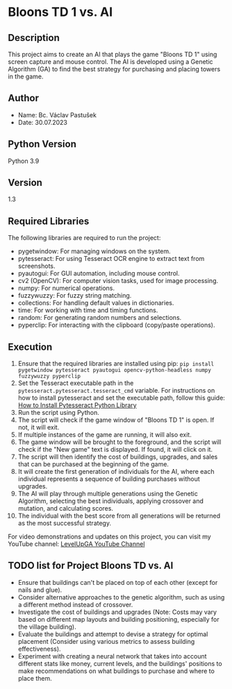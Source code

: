 # Bloons TD 1 vs. AI

## Description
This project aims to create an AI that plays the game "Bloons TD 1" using screen capture and mouse control. The AI is developed using a Genetic Algorithm (GA) to find the best strategy for purchasing and placing towers in the game.

## Author
- Name: Bc. Václav Pastušek
- Date: 30.07.2023

## Python Version
Python 3.9

## Version
1.3

## Required Libraries
The following libraries are required to run the project:
- pygetwindow: For managing windows on the system.
- pytesseract: For using Tesseract OCR engine to extract text from screenshots.
- pyautogui: For GUI automation, including mouse control.
- cv2 (OpenCV): For computer vision tasks, used for image processing.
- numpy: For numerical operations.
- fuzzywuzzy: For fuzzy string matching.
- collections: For handling default values in dictionaries.
- time: For working with time and timing functions.
- random: For generating random numbers and selections.
- pyperclip: For interacting with the clipboard (copy/paste operations).

## Execution
1. Ensure that the required libraries are installed using pip: `pip install pygetwindow pytesseract pyautogui opencv-python-headless numpy fuzzywuzzy pyperclip`
2. Set the Tesseract executable path in the `pytesseract.pytesseract.tesseract_cmd` variable. For instructions on how to install pytesseract and set the executable path, follow this guide: [How to Install Pytesseract Python Library](https://www.projectpro.io/recipes/what-is-pytesseract-python-library-and-do-you-install-it)
3. Run the script using Python.
4. The script will check if the game window of "Bloons TD 1" is open. If not, it will exit.
5. If multiple instances of the game are running, it will also exit.
6. The game window will be brought to the foreground, and the script will check if the "New game" text is displayed. If found, it will click on it.
7. The script will then identify the cost of buildings, upgrades, and sales that can be purchased at the beginning of the game.
8. It will create the first generation of individuals for the AI, where each individual represents a sequence of building purchases without upgrades.
9. The AI will play through multiple generations using the Genetic Algorithm, selecting the best individuals, applying crossover and mutation, and calculating scores.
10. The individual with the best score from all generations will be returned as the most successful strategy.

For video demonstrations and updates on this project, you can visit my YouTube channel: [LevelUpGA YouTube Channel](https://www.youtube.com/@LevelUpGA)

## TODO list for Project Bloons TD vs. AI
- Ensure that buildings can't be placed on top of each other (except for nails and glue).
- Consider alternative approaches to the genetic algorithm, such as using a different method instead of crossover.
- Investigate the cost of buildings and upgrades (Note: Costs may vary based on different map layouts and building positioning, especially for the village building).
- Evaluate the buildings and attempt to devise a strategy for optimal placement (Consider using various metrics to assess building effectiveness).
- Experiment with creating a neural network that takes into account different stats like money, current levels, and the buildings' positions to make recommendations on what buildings to purchase and where to place them.
